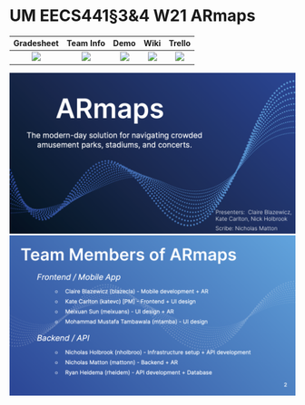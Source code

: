 # UM EECS441§3&4 W21 ARmaps

| Gradesheet | Team Info | Demo  |  Wiki |  Trello  |
|:----------:|:---------:|:-----:|:-----:|:--------:|
|[<img src="https://eecs441.eecs.umich.edu/img/admin/grades3.png">][grade_sheet]|[<img src="https://eecs441.eecs.umich.edu/img/admin/team.png">][team_contract]|[<img src="https://eecs441.eecs.umich.edu/img/admin/video.png">][demo_page]|[<img src="https://eecs441.eecs.umich.edu/img/admin/wiki.png">][wiki_page]|[<img src="https://eecs441.eecs.umich.edu/img/admin/trello.png">][process_page]|

![Elevator Pitch](/assets/armaps.png)
![Team](/assets/armaps_team.png)

[grade_sheet]: https://docs.google.com/spreadsheets/d/1lDYbenQKYUpSqvvMy0rsRXubkJEPmhJK0bqvqnHGVj8/edit?usp=sharing
[team_contract]: /assets/armaps_contract.pdf
[demo_page]: https://youtube.com/
[wiki_page]: https://github.com/mohtamba/ARmaps/wiki
[process_page]: https://trello.com/b/hibOg284/general
